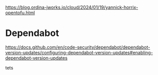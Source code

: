 https://blog.ordina-jworks.io/cloud/2024/01/19/yannick-horrix-opentofu.html

# Dependabot
https://docs.github.com/en/code-security/dependabot/dependabot-version-updates/configuring-dependabot-version-updates#enabling-dependabot-version-updates

tets
